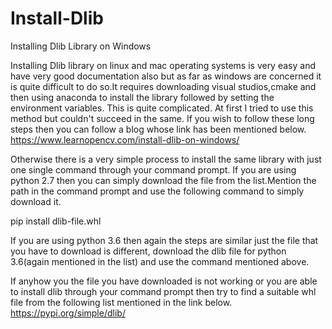 # Install-Dlib
Installing Dlib Library on Windows

Installing Dlib library on linux and mac operating systems is very easy and have very good documentation also but as far as windows are concerned it is quite difficult to do so.It requires downloading visual studios,cmake and then using anaconda to install the library followed by setting the environment variables. This is quite complicated. At first I tried to use this method but couldn't succeed in the same.
If you wish to follow these long steps then you can follow a blog whose link has been mentioned below.
https://www.learnopencv.com/install-dlib-on-windows/

Otherwise there is a very simple process to install the same library with just one single command through your command prompt.
If you are using python 2.7 then you can simply download the file from the list.Mention the path in the command prompt and use the following command to simply download it.

pip install dlib-file.whl

If you are using python 3.6 then again the steps are similar just the file that you have to download is different, download the dlib file for python 3.6(again mentioned in the list) and use the command mentioned above.

If anyhow you the file you have downloaded is not working or you are able to install dlib through your command prompt then try to find a suitable whl file from the following list mentioned in the link below.
https://pypi.org/simple/dlib/



